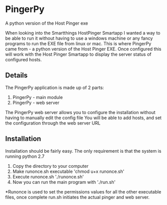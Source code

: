 # PingerPy
A python version of the Host Pinger exe 

When looking into the Smartthings HostPinger Smartapp I wanted a way to be able to run it without having to use a windows machine or any fancy programs to run the EXE file from linux or mac.
This is where PingerPy came from - a python version of the Host Pinger EXE.
Once configured this will work with the Host Pinger Smartapp to display the server status of configured hosts.

## Details
The PingerPy application is made up of 2 parts:
1. PingerPy - main module
2. PingerPy - web server

The PingerPy web server allows you to configure the installation without having to manually edit the config file
You will be able to add hosts, and set the configuration through the web server URL

## Installation
Installation should be fairly easy. The only requirement is that the system is running python 2.7
1. Copy the directory to your computer
2. Make runonce.sh executable 'chmod u+x runonce.sh'
3. Execute runonce.sh './runonce.sh'
4. Now you can run the main program with './run.sh'

*Runonce is used to set the permissions values for all the other executable files, once complete run.sh initiates the actual pinger and web server.

